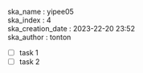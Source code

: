 ska_name : yipee05  
ska_index : 4  
ska_creation_date : 2023-22-20 23:52  
ska_author : tonton  

* [ ] task 1
* [ ] task 2
